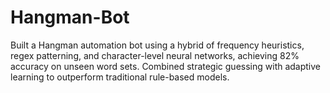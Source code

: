 # Hangman-Bot
Built a Hangman automation bot using a hybrid of frequency heuristics, regex patterning, and character-level neural networks, achieving 82% accuracy on unseen word sets. Combined strategic guessing with adaptive learning to outperform traditional rule-based models.

